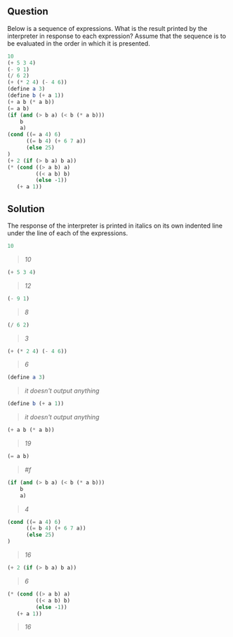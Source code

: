 Question
--------

Below is a sequence of expressions. What is the result printed by the interpreter
in response to each expression? Assume that the sequence is to be evaluated in
the order in which it is presented.


```scheme
10
(+ 5 3 4)
(- 9 1)
(/ 6 2)
(+ (* 2 4) (- 4 6))
(define a 3)
(define b (+ a 1))
(+ a b (* a b))
(= a b)
(if (and (> b a) (< b (* a b)))
    b
    a)
(cond ((= a 4) 6)
      ((= b 4) (+ 6 7 a))
      (else 25)
)
(+ 2 (if (> b a) b a))
(* (cond ((> a b) a)
         ((< a b) b)
         (else -1))
   (+ a 1))
```


Solution
--------
The response of the interpreter is printed in italics on its own indented line under the line of each of the expressions.

```scheme
10
```
>_10_


```scheme
(+ 5 3 4)
```
>_12_


```scheme
(- 9 1)
```
>_8_


```scheme
(/ 6 2)
```
>_3_


```scheme
(+ (* 2 4) (- 4 6))
```
>_6_


```scheme
(define a 3)
```
>_it doesn't output anything_


```scheme
(define b (+ a 1))
```
>_it doesn't output anything_


```scheme
(+ a b (* a b))
```
>_19_


```scheme
(= a b)
```
>_#f_


```scheme
(if (and (> b a) (< b (* a b)))
    b
    a)
```
>_4_


```scheme
(cond ((= a 4) 6)
      ((= b 4) (+ 6 7 a))
      (else 25)
)
```
>_16_


```scheme
(+ 2 (if (> b a) b a))
```
>_6_

```scheme
(* (cond ((> a b) a)
         ((< a b) b)
         (else -1))
   (+ a 1))
```
>_16_



